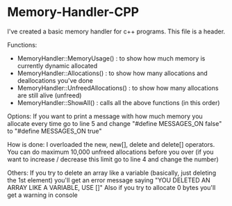# Memory-Handler-CPP
I've created a basic memory handler for c++ programs. This file is a header.

Functions:
- MemoryHandler::MemoryUsage() : to show how much memory is currently dynamic allocated
- MemoryHandler::Allocations() : to show how many allocations and deallocations you've done
- MemoryHandler::UnfreedAllocations() : to show how many allocations are still alive (unfreed)
- MemoryHandler::ShowAll() : calls all the above functions (in this order)

Options:
If you want to print a message with how much memory you allocate every time go to line 5 and change "#define MESSAGES_ON false" to "#define MESSAGES_ON true"

How is done:
I overloaded the new, new[], delete and delete[] operators.
You can do maximum 10,000 unfreed allocations before you over (if you want to increase / decrease this limit go to line 4 and change the number)

Others:
If you try to delete an array like a variable (basically, just deleting the 1st element) you'll get an error message saying "YOU DELETED AN ARRAY LIKE A VARIABLE, USE []"
Also if you try to allocate 0 bytes you'll get a warning in console
